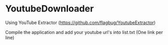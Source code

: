 # YoutubeDownloader

Using YouTube Extractor (https://github.com/flagbug/YoutubeExtractor)

Compile the application and add your youtube url's into list.txt (One link per line)
